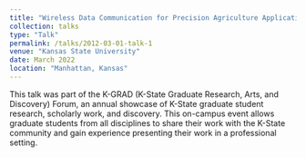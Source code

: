 ```yaml
---
title: "Wireless Data Communication for Precision Agriculture Applications"
collection: talks
type: "Talk"
permalink: /talks/2012-03-01-talk-1
venue: "Kansas State University"
date: March 2022
location: "Manhattan, Kansas"
---
```


This talk was part of the K-GRAD (K-State Graduate Research, Arts, and Discovery) Forum, an annual showcase of K-State graduate student research, scholarly work, and discovery. This on-campus event allows graduate students from all disciplines to share their work with the K-State community and gain experience presenting their work in a professional setting. 
